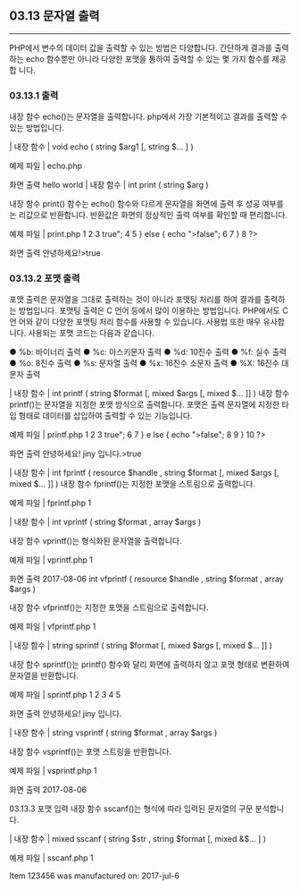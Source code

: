## 03.13 문자열 출력
---
PHP에서 변수의 데이터 값을 출력할 수 있는 방법은 다양합니다. 간단하게 결과를 출력 하는 echo 함수뿐만 아니라 다양한 포맷을 통하여 출력할 수 있는 몇 가지 함수를 제공합 니다. 

### 03.13.1 출력 
내장 함수 echo()는 문자열을 출력합니다. php에서 가장 기본적이고 결과를 출력할 수 있는 방법입니다. 

| 내장 함수 | 
void echo ( string $arg1 [, string $... ] ) 

예제 파일 | echo.php 
<?php 
2 echo "hello world"; 3 4 ?> 

화면 출력 
hello world 
| 내장 함수 | 
int print ( string $arg ) 

내장 함수 print() 함수는 echo() 함수와 다르게 문자열을 화면에 출력 후 성공 여부를 논 리값으로 반환합니다. 반환값은 화면의 정상적인 출력 여부를 확인할 때 편리합니다. 

예제 파일 | print.php 
1 2 3  <?php if (print("안녕하세요!")) { echo ">true";  
4 5  } else { echo ">false";  
6 7  }  
8  ?>  

화면 출력 
안녕하세요!>true 

### 03.13.2 포맷 출력 
포맷 출력은 문자열을 그대로 출력하는 것이 아니라 포맷팅 처리를 하여 결과를 출력하는 방법입니다. 포맷팅 출력은 C 언어 등에서 많이 이용하는 방법입니다. PHP에서도 C 언 어와 같이 다양한 포맷팅 처리 함수를 사용할 수 있습니다. 
사용법 또한 매우 유사합니다. 사용되는 포맷 코드는 다음과 같습니다. 

● %b: 바이너리 출력 
● %c: 아스키문자 출력 
● %d: 10진수 출력 
● %f: 실수 출력 
● %o: 8진수 출력 
● %s: 문자열 출력 
● %x: 16진수 소문자 출력 
● %X: 16진수 대문자 출력 

| 내장 함수 | 
int printf ( string $format [, mixed $args [, mixed $... ]] ) 
내장 함수 printf()는 문자열을 지정한 포맷 방식으로 출력합니다. 포맷은 출력 문자열에 지정한 타입 형태로 데이터를 삽입하여 출력할 수 있는 기능입니다. 

예제 파일 | printf.php 
1 2 3  <?php $na me = "jiny";  
4 5  if  (printf("안녕하세요! %s 입니다.",$name)) { echo ">true";  
6 7  } e lse { echo ">false";  
8 9  }  
10  ?>  

화면 출력 
안녕하세요! jiny 입니다.>true 

| 내장 함수 | 
int fprintf ( resource $handle , string $format [, mixed $args [, mixed $... ]] ) 
내장 함수 fprintf()는 지정한 포맷을 스트림으로 출력합니다. 

예제 파일 | fprintf.php 
1 <?php 2 if (!($fp = fopen('date.txt', 'w'))) { 3 return; 
4 } 5 6 // 지정한 포맷으로 파일 스트림에 출력합니다. 7 fprintf($fp, "%04d-%02d-%02d", $year, $month, $day); 8 9 ?> 

| 내장 함수 | 
int vprintf ( string $format , array $args ) 

내장 함수 vprintf()는 형식화된 문자열을 출력합니다.

예제 파일 | vprintf.php 
1  <?php  
2  vprintf("%04d-%02d-%02d", explode('-', '2017-8-6'));  
3  
4  ?>  

화면 출력 
2017-08-06 
int vfprintf ( resource $handle , string $format , array $args ) 

내장 함수 vfprintf()는 지정한 포맷을 스트림으로 출력합니다. 

예제 파일 | vfprintf.php 
1  <?php  
2  if (!($fp = fopen('date.txt', 'w')))  
3  return;  
4  
5  vfprintf($fp, "%04d-%02d-%02d", array($year, $month, $day));  
6  
7  ?>  

| 내장 함수 | 
string sprintf ( string $format [, mixed $args [, mixed $... ]] ) 

내장 함수 sprintf()는 printf() 함수와 달리 화면에 출력하지 않고 포맷 형태로 변환하여 문자열을 반환합니다. 

예제 파일 | sprintf.php 
1 2 3 4 5  <?php $name = "jiny"; $string = sprintf("안녕하세요! %s 입니다.",$name); echo $string;  
6  ?>  

화면 출력 
안녕하세요! jiny 입니다. 

| 내장 함수 | 
string vsprintf ( string $format , array $args ) 

내장 함수 vsprintf()는 포맷 스트링을 반환합니다. 

예제 파일 | vsprintf.php 
1  <?php  
2  echo vsprintf("%04d-%02d-%02d", explode('-', '2017-8-6'));  
3  
4  ?>  

화면 출력 
2017-08-06 

03.13.3 포맷 입력 
내장 함수 sscanf()는 형식에 따라 입력된 문자열의 구문 분석합니다. 

| 내장 함수 | 
mixed sscanf ( string $str , string $format [, mixed &$... ] ) 

예제 파일 | sscanf.php 
1 <?php 
2 // 시리얼 넘버를 읽어옵니다. 
3 list($serial) = sscanf("SN/123456", "SN/%d"); 
4 
5 $mandate = "july 06 2017"; 
6 list($month, $day, $year) = sscanf($mandate, "%s %d %d"); 
7 echo "Item $serial was manufactured on: $year-" . substr($month, 0, 3) . "-$day\n"; 
8 ?> 

Item 123456 was manufactured on: 2017-jul-6 

